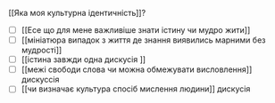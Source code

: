 [[Яка моя культурна ідентичність]]?
- [ ] [[Есе що для мене важливіше знати істину чи мудро жити]]
- [ ] [[мініатюра випадок з життя де знання виявились марними без мудрості]]
- [ ] [[істина завжди одна дискусія ]]
- [ ] [[межі свободи слова чи можна обмежувати висловлення]] дискуссія
- [ ] [[чи визначає культура спосіб мислення людини]] дискусія
